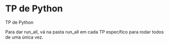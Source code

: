 # TP de Python

TP de Python

Para dar run_all, vá na pasta run_all em cada TP específico para rodar todos de uma única vez.
